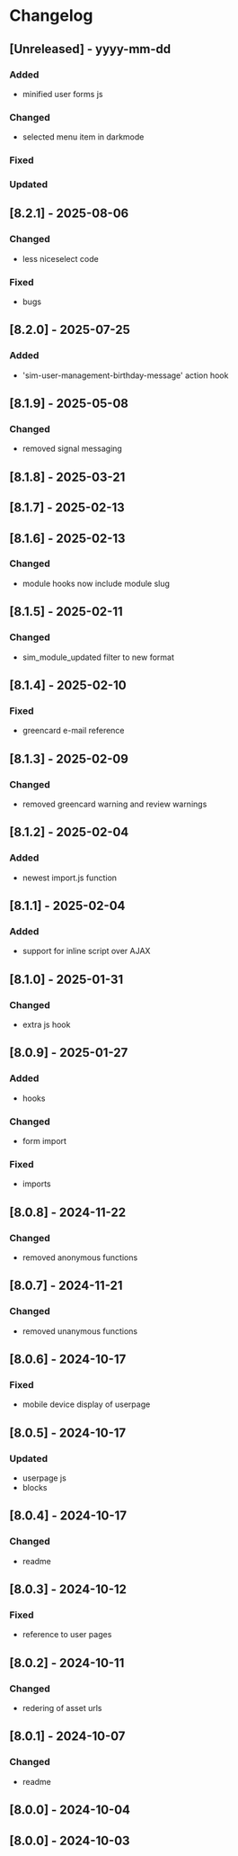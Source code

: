 # Changelog
## [Unreleased] - yyyy-mm-dd

### Added
- minified user forms js

### Changed
- selected menu item in darkmode

### Fixed

### Updated

## [8.2.1] - 2025-08-06


### Changed
- less niceselect code

### Fixed
- bugs

## [8.2.0] - 2025-07-25


### Added
- 'sim-user-management-birthday-message' action hook

## [8.1.9] - 2025-05-08


### Changed
- removed signal messaging

## [8.1.8] - 2025-03-21


## [8.1.7] - 2025-02-13


## [8.1.6] - 2025-02-13


### Changed
- module hooks now include module slug

## [8.1.5] - 2025-02-11


### Changed
- sim_module_updated filter to new format

## [8.1.4] - 2025-02-10


### Fixed
- greencard e-mail reference

## [8.1.3] - 2025-02-09


### Changed
- removed greencard warning and review warnings

## [8.1.2] - 2025-02-04


### Added
- newest import.js function

## [8.1.1] - 2025-02-04


### Added
- support for inline script over AJAX

## [8.1.0] - 2025-01-31


### Changed
- extra js hook

## [8.0.9] - 2025-01-27


### Added
- hooks

### Changed
- form import

### Fixed
- imports

## [8.0.8] - 2024-11-22


### Changed
- removed anonymous functions

## [8.0.7] - 2024-11-21


### Changed
- removed unanymous functions

## [8.0.6] - 2024-10-17


### Fixed
- mobile device display of userpage

## [8.0.5] - 2024-10-17


### Updated
- userpage js
- blocks

## [8.0.4] - 2024-10-17


### Changed
- readme

## [8.0.3] - 2024-10-12


### Fixed
- reference to user pages

## [8.0.2] - 2024-10-11


### Changed
- redering of asset urls

## [8.0.1] - 2024-10-07


### Changed
- readme

## [8.0.0] - 2024-10-04


## [8.0.0] - 2024-10-03
